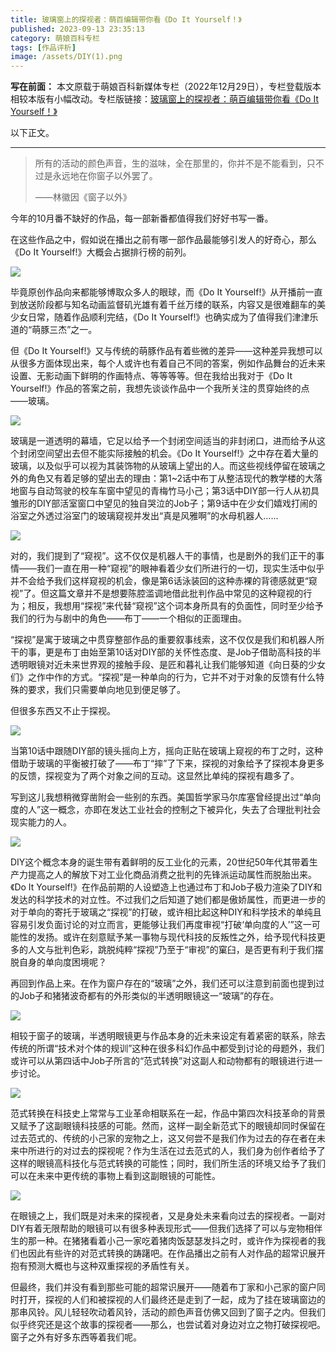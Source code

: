 ```yaml
---
title: 玻璃窗上的探视者：萌百编辑带你看《Do It Yourself！》
published: 2023-09-13 23:35:13
category: 萌娘百科专栏
tags: [作品评析]
image: /assets/DIY(1).png
---
```


**写在前面：**
本文原载于萌娘百科新媒体专栏（2022年12月29日），专栏登载版本相较本版有小幅改动。专栏版链接：[玻璃窗上的探视者：萌百编辑带你看《Do It Yourself！》](https://www.bilibili.com/read/cv20829974/)

以下正文。

---

> 所有的活动的颜色声音，生的滋味，全在那里的，你并不是不能看到，只不过是永远地在你窗子以外罢了。
>
> ——林徽因《窗子以外》

今年的10月番不缺好的作品，每一部新番都值得我们好好书写一番。

在这些作品之中，假如说在播出之前有哪一部作品最能够引发人的好奇心，那么《Do It Yourself!》大概会占据排行榜的前列。

![](/assets/DIY(1).png)

毕竟原创作品向来都能够博取众多人的眼球，而《Do It Yourself!》从开播前一直到放送阶段都与知名动画监督矶光雄有着千丝万缕的联系，内容又是很难翻车的美少女日常，随着作品顺利完结，《Do It Yourself!》也确实成为了值得我们津津乐道的“萌豚三杰”之一。

但《Do It Yourself!》又与传统的萌豚作品有着些微的差异——这种差异我想可以从很多方面体现出来，每个人或许也有着自己不同的答案，例如作品舞台的近未来设置、无影动画下鲜明的作画特点、等等等等。但在我给出我对于《Do It Yourself!》作品的答案之前，我想先谈谈作品中一个我所关注的贯穿始终的点——玻璃。

![](/assets/DIY(5).jpg)

玻璃是一道透明的幕墙，它足以给予一个封闭空间适当的非封闭口，进而给予从这个封闭空间望出去但不能实际接触的机会。《Do It Yourself!》之中存在着大量的玻璃，以及似乎可以视为其装饰物的从玻璃上望出的人。而这些视线停留在玻璃之外的角色又有着足够的望出去的理由：第1~2话中布丁从整洁现代的教学楼的大落地窗与自动驾驶的校车车窗中望见的青梅竹马小己；第3话中DIY部一行人从初具雏形的DIY部活室窗口中望见的独自哭泣的Job子；第9话中在少女们嬉戏打闹的浴室之外透过浴室门的玻璃窥视并发出“真是风雅啊”的水母机器人……

![](/assets/DIY(3).png)

对的，我们提到了“窥视”。这不仅仅是机器人干的事情，也是剧外的我们正干的事情——我们一直在用一种“窥视”的眼神看着少女们所进行的一切，现实生活中似乎并不会给予我们这样窥视的机会，像是第6话泳装回的这种赤裸的背德感就更“窥视”了。但这篇文章并不是想要陈腔滥调地借此批判作品中常见的这种窥视的行为；相反，我想用“探视”来代替“窥视”这个词本身所具有的负面性，同时至少给予我们的行为与剧中的角色——布丁——一个相似的正面理由。

“探视”是寓于玻璃之中贯穿整部作品的重要叙事线索，这不仅仅是我们和机器人所干的事，更是布丁由始至第10话对DIY部的关怀性态度、是Job子借助高科技的半透明眼镜对近未来世界观的接触手段、是匠和暮礼让我们能够知道《向日葵的少女们》之作中作的方式。“探视”是一种单向的行为，它并不对于对象的反馈有什么特殊的要求，我们只需要单向地见到便足够了。

但很多东西又不止于探视。

![](/assets/DIY(4).jpg)

当第10话中跟随DIY部的镜头摇向上方，摇向正贴在玻璃上窥视的布丁之时，这种借助于玻璃的平衡被打破了——布丁“摔”了下来，探视的对象给予了探视本身更多的反馈，探视变为了两个对象之间的互动。这显然比单纯的探视有趣多了。

写到这儿我想稍微穿凿附会一些别的东西。美国哲学家马尔库塞曾经提出过“单向度的人”这一概念，亦即在发达工业社会的控制之下被异化，失去了合理批判社会现实能力的人。

![](/assets/DIY(3).jpg)

DIY这个概念本身的诞生带有着鲜明的反工业化的元素，20世纪50年代其带着生产力提高之人的解放下对工业化商品消费之批判的先锋派运动属性而脱胎出来。《Do It Yourself!》在作品前期的人设塑造上也通过布丁和Job子极力渲染了DIY和发达的科学技术的对立性。不过我们之后知道了她们都是傲娇属性，而更进一步的对于单向的寄托于玻璃之“探视”的打破，或许相比起这种DIY和科学技术的单纯且容易引发负面讨论的对立而言，更能够让我们再度审视“打破‘单向度的人’”这一可能性的发扬。或许在刻意赋予某一事物与现代科技的反叛性之外，给予现代科技更多的人文与批判色彩，跳脱纯粹“探视”乃至于“审视”的窠臼，是否更有利于我们摆脱自身的单向度困境呢？

再回到作品上来。在作为窗户存在的“玻璃”之外，我们还可以注意到前面也提到过的Job子和猪猪波奇都有的外形类似的半透明眼镜这一“玻璃”的存在。

![](/assets/DIY(2).jpg)

相较于窗子的玻璃，半透明眼镜更与作品本身的近未来设定有着紧密的联系，除去传统的所谓“技术对个体的规训”这种在很多科幻作品中都受到讨论的母题外，我们或许可以从第四话中Job子所言的“范式转换”对这副人和动物都有的眼镜进行进一步讨论。

![](/assets/DIY(2).png)

范式转换在科技史上常常与工业革命相联系在一起，作品中第四次科技革命的背景又赋予了这副眼镜科技感的可能。然而，这样一副全新范式下的眼镜却同时保留在过去范式的、传统的小己家的宠物之上，这又何尝不是我们作为过去的存在者在未来中所进行的对过去的探视呢？作为生活在过去范式的人，我们身为创作者给予了这样的眼镜高科技化与范式转换的可能性；同时，我们所生活的环境又给予了我们可以在未来中更传统的事物上看到这副眼镜的可能性。

![](/assets/DIY(1).jpg)

在眼镜之上，我们既是对未来的探视者，又是身处未来看向过去的探视者。一副对DIY有着无限帮助的眼镜可以有很多种表现形式——但我们选择了可以与宠物相伴生的那一种。在猪猪看着小己一家吃着猪肉饭瑟瑟发抖之时，或许作为探视者的我们也因此有些许的对范式转换的踌躇吧。在作品播出之前有人对作品的超常识展开抱有预测大概也与这种双重探视的矛盾性有关。

但最终，我们并没有看到那些可能的超常识展开——随着布丁家和小己家的窗户同时打开，探视的人们和被探视的人们最终还是走到了一起，成为了挂在玻璃窗边的那串风铃。风儿轻轻吹动着风铃，活动的颜色声音仿佛又回到了窗子之内。但我们似乎终究还是这个故事的探视者——那么，也尝试着对身边对立之物打破探视吧。窗子之外有好多东西等着我们呢。
